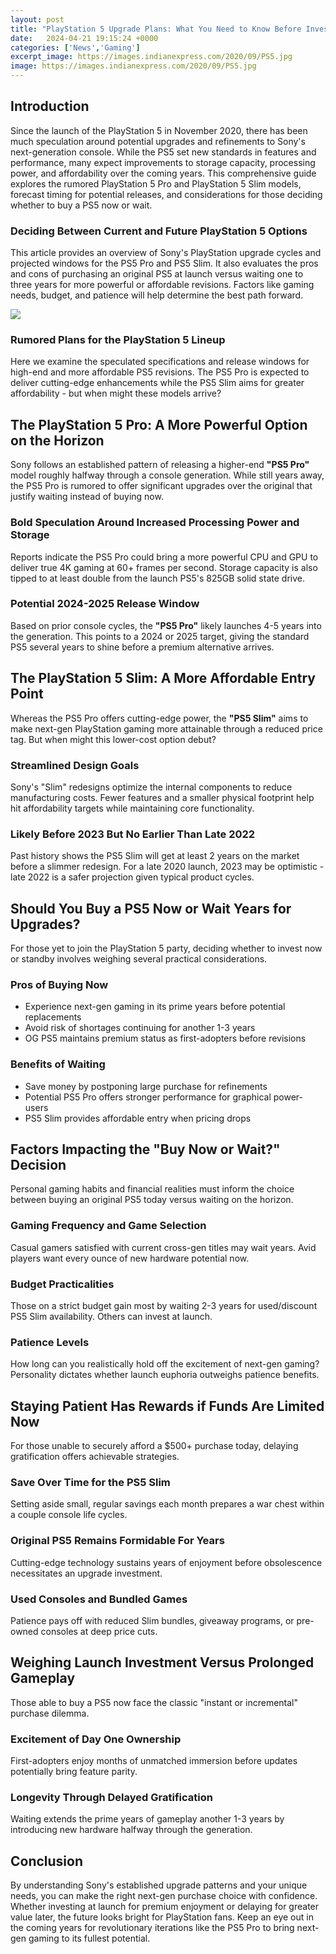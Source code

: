```yaml
---
layout: post
title: "PlayStation 5 Upgrade Plans: What You Need to Know Before Investing in Sony's Next-Gen Console"
date:   2024-04-21 19:15:24 +0000
categories: ['News','Gaming']
excerpt_image: https://images.indianexpress.com/2020/09/PS5.jpg
image: https://images.indianexpress.com/2020/09/PS5.jpg
---
```


## Introduction
Since the launch of the PlayStation 5 in November 2020, there has been much speculation around potential upgrades and refinements to Sony's next-generation console. While the PS5 set new standards in features and performance, many expect improvements to storage capacity, processing power, and affordability over the coming years. This comprehensive guide explores the rumored PlayStation 5 Pro and PlayStation 5 Slim models, forecast timing for potential releases, and considerations for those deciding whether to buy a PS5 now or wait.
### Deciding Between Current and Future PlayStation 5 Options
This article provides an overview of Sony's PlayStation upgrade cycles and projected windows for the PS5 Pro and PS5 Slim. It also evaluates the pros and cons of purchasing an original PS5 at launch versus waiting one to three years for more powerful or affordable revisions. Factors like gaming needs, budget, and patience will help determine the best path forward.

![](https://happymag.tv/wp-content/uploads/2020/03/PS5.jpg)
### Rumored Plans for the PlayStation 5 Lineup
Here we examine the speculated specifications and release windows for high-end and more affordable PS5 revisions. The PS5 Pro is expected to deliver cutting-edge enhancements while the PS5 Slim aims for greater affordability - but when might these models arrive?
## The PlayStation 5 Pro: A More Powerful Option on the Horizon
Sony follows an established pattern of releasing a higher-end **"PS5 Pro"** model roughly halfway through a console generation. While still years away, the PS5 Pro is rumored to offer significant upgrades over the original that justify waiting instead of buying now.
### **Bold** Speculation Around Increased Processing Power and Storage  
Reports indicate the PS5 Pro could bring a more powerful CPU and GPU to deliver true 4K gaming at 60+ frames per second. Storage capacity is also tipped to at least double from the launch PS5's 825GB solid state drive.
### Potential 2024-2025 Release Window
Based on prior console cycles, the **"PS5 Pro"** likely launches 4-5 years into the generation. This points to a 2024 or 2025 target, giving the standard PS5 several years to shine before a premium alternative arrives.
## The PlayStation 5 Slim: A More Affordable Entry Point
Whereas the PS5 Pro offers cutting-edge power, the **"PS5 Slim"** aims to make next-gen PlayStation gaming more attainable through a reduced price tag. But when might this lower-cost option debut?
### Streamlined Design Goals 
Sony's "Slim" redesigns optimize the internal components to reduce manufacturing costs. Fewer features and a smaller physical footprint help hit affordability targets while maintaining core functionality.
### Likely Before 2023 But No Earlier Than Late 2022
Past history shows the PS5 Slim will get at least 2 years on the market before a slimmer redesign. For a late 2020 launch, 2023 may be optimistic - late 2022 is a safer projection given typical product cycles.
## Should You Buy a PS5 Now or Wait Years for Upgrades?
For those yet to join the PlayStation 5 party, deciding whether to invest now or standby involves weighing several practical considerations.
### Pros of Buying Now
- Experience next-gen gaming in its prime years before potential replacements 
- Avoid risk of shortages continuing for another 1-3 years
- OG PS5 maintains premium status as first-adopters before revisions
### Benefits of Waiting 
- Save money by postponing large purchase for refinements
- Potential PS5 Pro offers stronger performance for graphical power-users
- PS5 Slim provides affordable entry when pricing drops
## Factors Impacting the "Buy Now or Wait?" Decision
Personal gaming habits and financial realities must inform the choice between buying an original PS5 today versus waiting on the horizon.
### Gaming Frequency and Game Selection
Casual gamers satisfied with current cross-gen titles may wait years. Avid players want every ounce of new hardware potential now.
### Budget Practicalities 
Those on a strict budget gain most by waiting 2-3 years for used/discount PS5 Slim availability. Others can invest at launch. 
### Patience Levels
How long can you realistically hold off the excitement of next-gen gaming? Personality dictates whether launch euphoria outweighs patience benefits.
## Staying Patient Has Rewards if Funds Are Limited Now 
For those unable to securely afford a $500+ purchase today, delaying gratification offers achievable strategies. 
### Save Over Time for the PS5 Slim 
Setting aside small, regular savings each month prepares a war chest within a couple console life cycles.
### Original PS5 Remains Formidable For Years  
Cutting-edge technology sustains years of enjoyment before obsolescence necessitates an upgrade investment.
### Used Consoles and Bundled Games 
Patience pays off with reduced Slim bundles, giveaway programs, or pre-owned consoles at deep price cuts.
## Weighing Launch Investment Versus Prolonged Gameplay  
Those able to buy a PS5 now face the classic "instant or incremental" purchase dilemma.
### Excitement of Day One Ownership
First-adopters enjoy months of unmatched immersion before updates potentially bring feature parity. 
### Longevity Through Delayed Gratification
Waiting extends the prime years of gameplay another 1-3 years by introducing new hardware halfway through the generation.
## Conclusion
By understanding Sony's established upgrade patterns and your unique needs, you can make the right next-gen purchase choice with confidence. Whether investing at launch for premium enjoyment or delaying for greater value later, the future looks bright for PlayStation fans. Keep an eye out in the coming years for revolutionary iterations like the PS5 Pro to bring next-gen gaming to its fullest potential.